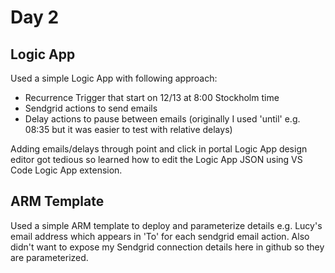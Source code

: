 # Day 2

## Logic App
Used a simple Logic App with following approach:
-   Recurrence Trigger that start on 12/13 at 8:00 Stockholm time
-   Sendgrid actions to send emails
-   Delay actions to pause between emails (originally I used 'until' e.g. 08:35 but it was easier to test with relative delays)

Adding emails/delays through point and click in portal Logic App design editor got tedious so learned how to edit the Logic App JSON using VS Code Logic App extension.

## ARM Template
Used a simple ARM template to deploy and parameterize details e.g. Lucy's email address which appears in 'To' for each sendgrid email action. Also didn't want to expose my Sendgrid connection details here in github so they are parameterized.
